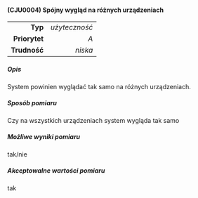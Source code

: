 #### (CJU0004) Spójny wygląd na różnych urządzeniach

|               |               |
| ------------: |--------------:|
|       **Typ** | *użyteczność* |
| **Priorytet** |           *A* |
|  **Trudność** |       *niska* |


##### Opis
System powinien wyglądać tak samo na różnych urządzeniach.


##### Sposób pomiaru

Czy na wszystkich urządzeniach system wygląda tak samo

##### Możliwe wyniki pomiaru

tak/nie

##### Akceptowalne wartości pomiaru

tak